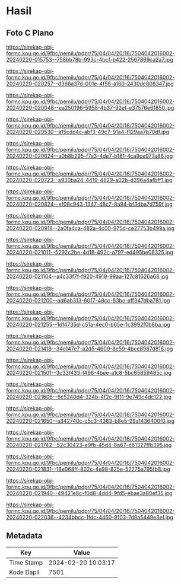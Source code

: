 # Hasil

## Foto C Plano

https://sirekap-obj-formc.kpu.go.id/9fbc/pemilu/pdpr/75/04/04/20/16/7504042016002-20240220-015753--758bb78b-993c-4bcf-b422-2567869ca2a7.jpg

https://sirekap-obj-formc.kpu.go.id/9fbc/pemilu/pdpr/75/04/04/20/16/7504042016002-20240220-020257--d366a37d-001e-4f58-a160-2430de808347.jpg

https://sirekap-obj-formc.kpu.go.id/9fbc/pemilu/pdpr/75/04/04/20/16/7504042016002-20240220-020048--ea250196-5958-4b37-92ef-e37576e61850.jpg

https://sirekap-obj-formc.kpu.go.id/9fbc/pemilu/pdpr/75/04/04/20/16/7504042016002-20240220-020530--a15cdc4c-abf3-49c7-91a4-f129aa7b70df.jpg

https://sirekap-obj-formc.kpu.go.id/9fbc/pemilu/pdpr/75/04/04/20/16/7504042016002-20240220-020624--a0b8b295-f7a3-4de7-b181-4ca9ce977a86.jpg

https://sirekap-obj-formc.kpu.go.id/9fbc/pemilu/pdpr/75/04/04/20/16/7504042016002-20240220-020723--a930ba24-4419-4829-a02b-d396a4afbff1.jpg

https://sirekap-obj-formc.kpu.go.id/9fbc/pemilu/pdpr/75/04/04/20/16/7504042016002-20240220-020824--ef08c943-1347-48c7-8a94-bf3dba7d759f.jpg

https://sirekap-obj-formc.kpu.go.id/9fbc/pemilu/pdpr/75/04/04/20/16/7504042016002-20240220-020918--2a0fa4ca-482a-4c00-975d-ce27753b499a.jpg

https://sirekap-obj-formc.kpu.go.id/9fbc/pemilu/pdpr/75/04/04/20/16/7504042016002-20240220-021011--5292c2be-4d18-492c-a797-ed495be08325.jpg

https://sirekap-obj-formc.kpu.go.id/9fbc/pemilu/pdpr/75/04/04/20/16/7504042016002-20240220-021104--a4c33f7f-f920-4919-99aa-127c81626a68.jpg

https://sirekap-obj-formc.kpu.go.id/9fbc/pemilu/pdpr/75/04/04/20/16/7504042016002-20240220-021200--ad6ab313-6017-48cc-83bc-aff347dba781.jpg

https://sirekap-obj-formc.kpu.go.id/9fbc/pemilu/pdpr/75/04/04/20/16/7504042016002-20240220-021255--1df4735d-c51a-4ec0-b65e-1c3992f0b8ba.jpg

https://sirekap-obj-formc.kpu.go.id/9fbc/pemilu/pdpr/75/04/04/20/16/7504042016002-20240220-021418--34e147e7-a2d5-4609-8e59-4bce8987d818.jpg

https://sirekap-obj-formc.kpu.go.id/9fbc/pemilu/pdpr/75/04/04/20/16/7504042016002-20240220-021501--3c33f433-f496-4bee-a1c8-5bc65859485c.jpg

https://sirekap-obj-formc.kpu.go.id/9fbc/pemilu/pdpr/75/04/04/20/16/7504042016002-20240220-021606--6c5240d4-324b-4f2c-9f11-9e749c4dc122.jpg

https://sirekap-obj-formc.kpu.go.id/9fbc/pemilu/pdpr/75/04/04/20/16/7504042016002-20240220-021650--a342740c-c5c3-4363-b8e5-29a1436400f0.jpg

https://sirekap-obj-formc.kpu.go.id/9fbc/pemilu/pdpr/75/04/04/20/16/7504042016002-20240220-021742--52c30423-e9fb-45d4-8a67-d61327ffb395.jpg

https://sirekap-obj-formc.kpu.go.id/9fbc/pemilu/pdpr/75/04/04/20/16/7504042016002-20240220-021831--18e068ff-802c-4e98-825e-52275a795fb8.jpg

https://sirekap-obj-formc.kpu.go.id/9fbc/pemilu/pdpr/75/04/04/20/16/7504042016002-20240220-021940--49421e8c-f0d8-4dd4-9fd5-ebae3a80ef35.jpg

https://sirekap-obj-formc.kpu.go.id/9fbc/pemilu/pdpr/75/04/04/20/16/7504042016002-20240220-022036--4234bbcc-1fdc-4450-9103-7d8a5449e3ef.jpg


## Metadata

| Key        | Value               |
| ---------- | ------------------- |
| Time Stamp | 2024-02-20 10:03:17 |
| Kode Dapil | 7501                |



